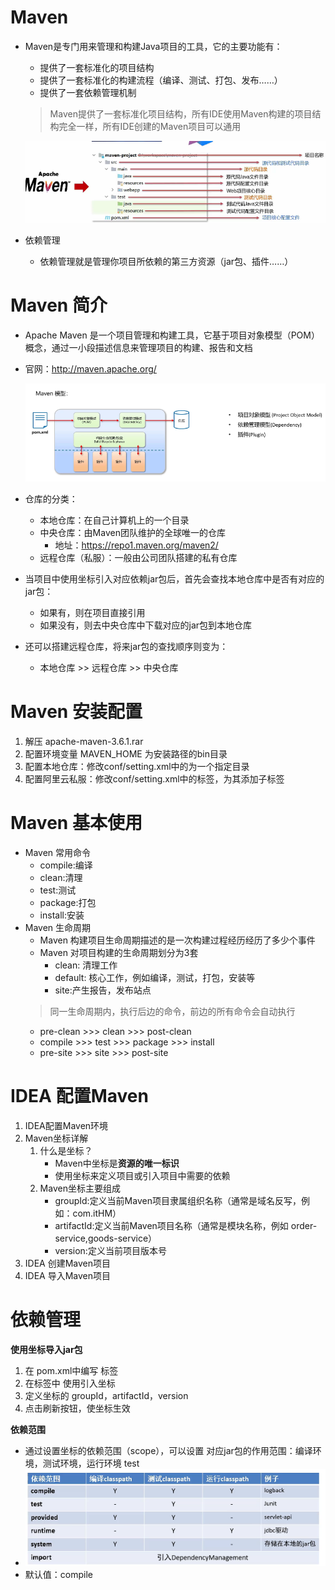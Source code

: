 # Maven
+ Maven是专门用来管理和构建Java项目的工具，它的主要功能有：
  + 提供了一套标准化的项目结构
  + 提供了一套标准化的构建流程（编译、测试、打包、发布……）
  + 提供了一套依赖管理机制
  > Maven提供了一套标准化项目结构，所有IDE使用Maven构建的项目结构完全一样，所有IDE创建的Maven项目可以通用
  
  ![image-20221223110019150](img/image-20221223110019150.png)
+ 依赖管理
  + 依赖管理就是管理你项目所依赖的第三方资源（jar包、插件……）
# Maven 简介
  + Apache Maven 是一个项目管理和构建工具，它基于项目对象模型（POM）概念，通过一小段描述信息来管理项目的构建、报告和文档

  + 官网：http://maven.apache.org/

    ![image-20221223114636397](img/image-20221223114636397.png)
  
  + 仓库的分类：
    + 本地仓库：在自己计算机上的一个目录
    + 中央仓库：由Maven团队维护的全球唯一的仓库
      + 地址：https://repo1.maven.org/maven2/
    + 远程仓库（私服）：一般由公司团队搭建的私有仓库
  + 当项目中使用坐标引入对应依赖jar包后，首先会查找本地仓库中是否有对应的jar包：
    + 如果有，则在项目直接引用
    + 如果没有，则去中央仓库中下载对应的jar包到本地仓库
  + 还可以搭建远程仓库，将来jar包的查找顺序则变为：
    + 本地仓库 >> 远程仓库 >> 中央仓库
# Maven 安装配置
  1. 解压 apache-maven-3.6.1.rar
  2. 配置环境变量 MAVEN_HOME 为安装路径的bin目录
  3. 配置本地仓库：修改conf/setting.xml中的<localRepository>为一个指定目录
  4. 配置阿里云私服：修改conf/setting.xml中的<mirrors>标签，为其添加子标签
# Maven 基本使用
  + Maven 常用命令
    + compile:编译
    + clean:清理
    + test:测试
    + package:打包
    + install:安装
  + Maven 生命周期
    + Maven 构建项目生命周期描述的是一次构建过程经历经历了多少个事件
    + Maven 对项目构建的生命周期划分为3套
      + clean: 清理工作
      + default: 核心工作，例如编译，测试，打包，安装等
      + site:产生报告，发布站点
    > 同一生命周期内，执行后边的命令，前边的所有命令会自动执行
    + pre-clean >>> clean >>> post-clean
    + compile >>> test >>> package >>> install
    + pre-site >>> site >>> post-site
# IDEA 配置Maven
  1. IDEA配置Maven环境
  2. Maven坐标详解
     1. 什么是坐标？
        + Maven中坐标是**资源的唯一标识**
        + 使用坐标来定义项目或引入项目中需要的依赖
     2. Maven坐标主要组成
        + groupId:定义当前Maven项目隶属组织名称（通常是域名反写，例如：com.itHM）
        + artifactId:定义当前Maven项目名称（通常是模块名称，例如 order-service,goods-service）
        + version:定义当前项目版本号
  3. IDEA 创建Maven项目 
  4. IDEA 导入Maven项目
# 依赖管理
  **使用坐标导入jar包**
  1. 在 pom.xml中编写<dependencies> 标签
  2. 在<dependcies>标签中 使用<dependency>引入坐标
  3. 定义坐标的 groupId，artifactId，version
  4. 点击刷新按钮，使坐标生效

**依赖范围**
+ 通过设置坐标的依赖范围（scope），可以设置 对应jar包的作用范围：编译环境，测试环境，运行环境
<scope>test</scope>
+ ![image-20221223160312731](img/image-20221223160312731.png)
+ <scope>默认值：compile
